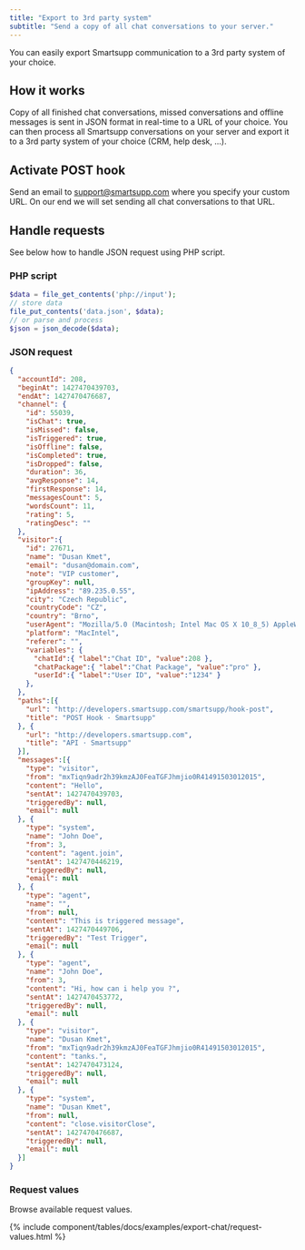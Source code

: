 ```yaml
---
title: "Export to 3rd party system"
subtitle: "Send a copy of all chat conversations to your server."
---
```


You can easily export Smartsupp communication to a 3rd party system of your choice.

## How it works

Copy of all finished chat conversations, missed conversations and offline messages is sent in JSON format in real-time to a URL of your choice. You can then process all Smartsupp conversations on your server and export it to a 3rd party system of your choice (CRM, help desk, ...).

## Activate POST hook

Send an email to [support@smartsupp.com](mailto:support@smartsupp.com) where you specify your custom URL. On our end we will set sending all chat conversations to that URL.

## Handle requests

See below how to handle JSON request using PHP script.

### PHP script

```php
$data = file_get_contents('php://input');
// store data
file_put_contents('data.json', $data);
// or parse and process
$json = json_decode($data);
```

### JSON request

```json
{
  "accountId": 208,
  "beginAt": 1427470439703,
  "endAt": 1427470476687,
  "channel": {
    "id": 55039,
    "isChat": true,
    "isMissed": false,
    "isTriggered": true,
    "isOffline": false,
    "isCompleted": true,
    "isDropped": false,
    "duration": 36,
    "avgResponse": 14,
    "firstResponse": 14,
    "messagesCount": 5,
    "wordsCount": 11,
    "rating": 5,
    "ratingDesc": ""
  },
  "visitor":{
    "id": 27671,
    "name": "Dusan Kmet",
    "email": "dusan@domain.com",
    "note": "VIP customer",
    "groupKey": null,
    "ipAddress": "89.235.0.55",
    "city": "Czech Republic",
    "countryCode": "CZ",
    "country": "Brno",
    "userAgent": "Mozilla/5.0 (Macintosh; Intel Mac OS X 10_8_5) AppleWebKit/537.36 (KHTML, like Gecko) Chrome/41.0.2272.89 Safari/537.36",
    "platform": "MacIntel",
    "referer": "",
    "variables": {
      "chatId":{ "label":"Chat ID", "value":208 },
      "chatPackage":{ "label":"Chat Package", "value":"pro" },
      "userId":{ "label":"User ID", "value":"1234" }
    },
  },
  "paths":[{
    "url": "http://developers.smartsupp.com/smartsupp/hook-post",
    "title": "POST Hook · Smartsupp"
  }, {
    "url": "http://developers.smartsupp.com",
    "title": "API · Smartsupp"
  }],
  "messages":[{
    "type": "visitor",
    "from": "mxTiqn9adr2h39kmzAJ0FeaTGFJhmjio0R41491503012015",
    "content": "Hello",
    "sentAt": 1427470439703,
    "triggeredBy": null,
    "email": null
  }, {
    "type": "system",
    "name": "John Doe",
    "from": 3,
    "content": "agent.join",
    "sentAt": 1427470446219,
    "triggeredBy": null,
    "email": null
  }, {
    "type": "agent",
    "name": "",
    "from": null,
    "content": "This is triggered message",
    "sentAt": 1427470449706,
    "triggeredBy": "Test Trigger",
    "email": null
  }, {
    "type": "agent",
    "name": "John Doe",
    "from": 3,
    "content": "Hi, how can i help you ?",
    "sentAt": 1427470453772,
    "triggeredBy": null,
    "email": null
  }, {
    "type": "visitor",
    "name": "Dusan Kmet",
    "from": "mxTiqn9adr2h39kmzAJ0FeaTGFJhmjio0R41491503012015",
    "content": "tanks.",
    "sentAt": 1427470473124,
    "triggeredBy": null,
    "email": null
  }, {
    "type": "system",
    "name": "Dusan Kmet",
    "from": null,
    "content": "close.visitorClose",
    "sentAt": 1427470476687,
    "triggeredBy": null,
    "email": null
  }]
}
```

### Request values

Browse available request values.

{% include component/tables/docs/examples/export-chat/request-values.html %}